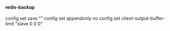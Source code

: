 #### redis-backup

config set save ""
config set appendonly no
config set client-output-buffer-limit "slave 0 0 0"


